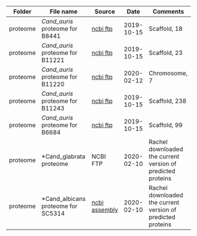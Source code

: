 | Folder | File name | Source | Date | Comments |
| ------ |-----------|--------|------|----------|
| proteome | *Cand_auris* proteome for B8441 | [ncbi ftp](https://www.ncbi.nlm.nih.gov/assembly/GCA_002759435.2/) | 2019-10-15 | Scaffold, 18 |
| proteome | *Cand_auris* proteome for B11221 | [ncbi ftp](https://www.ncbi.nlm.nih.gov/assembly/GCF_002775015.1/) | 2019-10-15 | Scaffold, 23 |
| proteome | *Cand_auris* proteome for B11220 | [ncbi ftp](https://www.ncbi.nlm.nih.gov/assembly/GCA_003013715.2) | 2020-02-12 | Chromosome, 7 |
| proteome | *Cand_auris* proteome for B11243 | [ncbi ftp](https://www.ncbi.nlm.nih.gov/assembly/GCA_003014415.1/) | 2019-10-15 | Scaffold, 238|
| proteome | *Cand_auris* proteome for B6684 | [ncbi ftp](https://www.ncbi.nlm.nih.gov/assembly/GCA_001189475.1/) | 2019-10-15 | Scaffold, 99 |
| proteome | *Cand_glabrata proteome | NCBI FTP | 2020-02-10 | Rachel downloaded the current version of predicted proteins | 
| proteome | *Cand_albicans proteome for SC5314 | [ncbi assembly](https://www.ncbi.nlm.nih.gov/assembly/GCF_000182965.3/) | 2020-02-10 | Rachel downloaded the current version of predicted proteins | 
